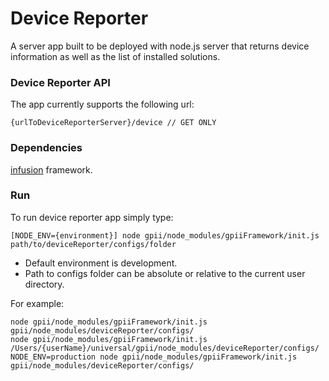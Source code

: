 Device Reporter
===

A server app built to be deployed with node.js server that returns device information as well as the list of installed solutions.

### Device Reporter API

The app currently supports the following url:

    {urlToDeviceReporterServer}/device // GET ONLY

### Dependencies

[infusion](https://github.com/fluid-project/infusion) framework.

### Run

To run device reporter app simply type:

    [NODE_ENV={environment}] node gpii/node_modules/gpiiFramework/init.js path/to/deviceReporter/configs/folder

- Default environment is development.
- Path to configs folder can be absolute or relative to the current user directory.

For example:

    node gpii/node_modules/gpiiFramework/init.js gpii/node_modules/deviceReporter/configs/
    node gpii/node_modules/gpiiFramework/init.js /Users/{userName}/universal/gpii/node_modules/deviceReporter/configs/
    NODE_ENV=production node gpii/node_modules/gpiiFramework/init.js gpii/node_modules/deviceReporter/configs/